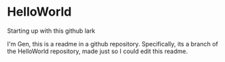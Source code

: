 # HelloWorld
Starting up with this github lark

I'm Gen, this is a readme in a github repository. Specifically, its a branch of the HelloWorld repository, made just so I could edit this readme.
